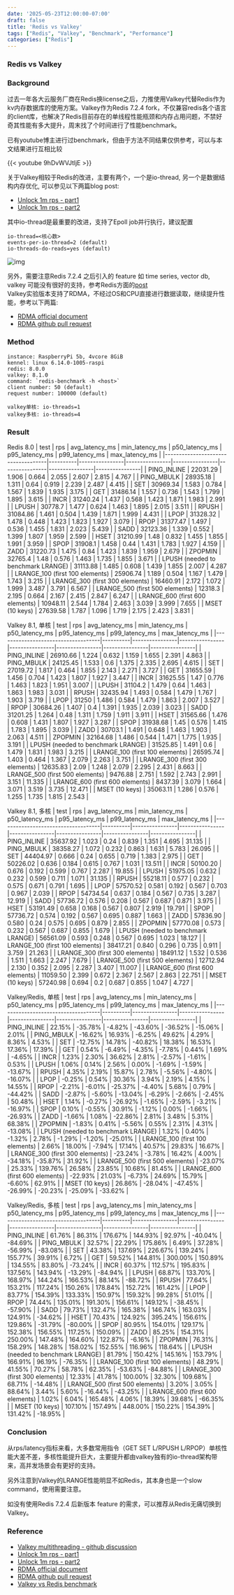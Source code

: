 ```yaml
---
date: '2025-05-23T12:00:00-07:00'
draft: false
title: 'Redis vs Valkey'
tags: ["Redis", "Valkey", "Benchmark", "Performance"]
categories: ["Redis"]
---
```

### Redis vs Valkey
### Background
过去一年各大云服务厂商在Redis换license之后，力推使用Valkey代替Redis作为kv内存数据库的使用方案。Valkey作为Redis 7.2.4 fork，不仅兼容redis各个语言的client库，也解决了Redis目前存在的单线程性能瓶颈和内存占用问题，不禁好奇其性能有多大提升，周末找了个时间进行了性能benchmark。  

已有youtube博主进行过benchmark，但由于方法不同结果仅供参考，可以与本文结果进行互相比较

{{< youtube 9hDvWVJtljE >}}

关于Valkey相较于Redis的改进，主要有两个，一个是io-thread, 另一个是数据结构内存优化, 可以参见以下两篇blog post:

- [Unlock 1m rps - part1](https://valkey.io/blog/unlock-one-million-rps/)
- [Unlock 1m rps - part2](https://valkey.io/blog/unlock-one-million-rps-part2/)

其中io-thread是最重要的改进，支持了Epoll job并行执行，建议配置
```
io-thread=<核心数>
events-per-io-thread=2 (default)
io-threads-do-reads=yes (default)
```
![img](./images/io-thread.png)

另外，需要注意Redis 7.2.4 之后引入的 feature 如 time series, vector db, valkey 可能没有很好的支持，参考Redis方面的[post](https://redis.io/blog/what-is-valkey/)  
Valkey实验版本支持了RDMA，不经过OS和CPU直接进行数据读取，继续提升性能，参考以下两篇: 
- [RDMA official document](https://valkey.io/topics/RDMA/)
- [RDMA github pull request](https://github.com/valkey-io/valkey/pull/477#issuecomment-2119785640)

### Method
```
instance: RaspberryPi 5b, 4vcore 8GiB
kennel: linux 6.14.0-1005-raspi
redis: 8.0.0
valkey: 8.1.0
command: `redis-benchmark -h <host>`
client number: 50 (default)
request number: 100000 (default)

valkey单核: io-threads=1
valkey多核: io-threads=4
```

### Result
Redis 8.0
| test                               | rps      | avg_latency_ms | min_latency_ms | p50_latency_ms | p95_latency_ms | p99_latency_ms | max_latency_ms |
|------------------------------------|----------|----------------|----------------|----------------|----------------|----------------|----------------|
| PING_INLINE                        | 22031.29 | 1.906          | 0.664          | 2.055          | 2.607          | 2.815          | 4.767          |
| PING_MBULK                         | 28935.18 | 1.311          | 0.64           | 0.919          | 2.239          | 2.487          | 4.415          |
| SET                                | 30969.34 | 1.583          | 0.784          | 1.567          | 1.839          | 1.935          | 3.175          |
| GET                                | 31486.14 | 1.557          | 0.736          | 1.543          | 1.799          | 1.895          | 3.615          |
| INCR                               | 31240.24 | 1.437          | 0.568          | 1.423          | 1.871          | 1.983          | 2.991          |
| LPUSH                              | 30778.7  | 1.477          | 0.624          | 1.463          | 1.895          | 2.015          | 3.511          |
| RPUSH                              | 31084.86 | 1.461          | 0.504          | 1.439          | 1.871          | 1.999          | 4.431          |
| LPOP                               | 31328.32 | 1.478          | 0.448          | 1.423          | 1.823          | 1.927          | 3.079          |
| RPOP                               | 31377.47 | 1.497          | 0.536          | 1.455          | 1.831          | 2.023          | 5.439          |
| SADD                               | 32123.36 | 1.339          | 0.552          | 1.399          | 1.807          | 1.959          | 2.599          |
| HSET                               | 31210.99 | 1.48           | 0.832          | 1.455          | 1.855          | 1.991          | 3.959          |
| SPOP                               | 31908.1  | 1.458          | 0.44           | 1.431          | 1.783          | 1.927          | 4.159          |
| ZADD                               | 31220.73 | 1.475          | 0.84           | 1.423          | 1.839          | 1.959          | 2.679          |
| ZPOPMIN                            | 32765.4  | 1.48           | 0.576          | 1.463          | 1.735          | 1.855          | 3.671          |
| LPUSH (needed to benchmark LRANGE) | 31113.88 | 1.485          | 0.608          | 1.439          | 1.855          | 2.007          | 4.287          |
| LRANGE_100 (first 100 elements)    | 25906.74 | 1.189          | 0.504          | 1.167          | 1.479          | 1.743          | 3.215          |
| LRANGE_300 (first 300 elements)    | 16460.91 | 2.172          | 1.072          | 1.999          | 3.487          | 3.791          | 6.567          |
| LRANGE_500 (first 500 elements)    | 12318.3  | 2.195          | 0.664          | 2.167          | 2.415          | 2.847          | 6.247          |
| LRANGE_600 (first 600 elements)    | 10948.11 | 2.544          | 1.784          | 2.463          | 3.039          | 3.999          | 7.655          |
| MSET (10 keys)                     | 27639.58 | 1.787          | 1.096          | 1.719          | 2.175          | 2.423          | 3.831          |

Valkey 8.1, 单核
| test                               | rps      | avg_latency_ms | min_latency_ms | p50_latency_ms | p95_latency_ms | p99_latency_ms | max_latency_ms |
|------------------------------------|----------|----------------|----------------|----------------|----------------|----------------|----------------|
| PING_INLINE                        | 26910.66 | 1.224          | 0.632          | 1.159          | 1.655          | 2.391          | 4.863          |
| PING_MBULK                         | 24125.45 | 1.533          | 0.6            | 1.375          | 2.335          | 2.695          | 4.615          |
| SET                                | 27019.72 | 1.817          | 0.464          | 1.855          | 2.143          | 2.271          | 3.727          |
| GET                                | 31655.59 | 1.456          | 0.704          | 1.423          | 1.807          | 1.927          | 3.447          |
| INCR                               | 31625.55 | 1.47           | 0.776          | 1.463          | 1.823          | 1.951          | 3.007          |
| LPUSH                              | 31104.2  | 1.479          | 0.64           | 1.463          | 1.863          | 1.983          | 3.031          |
| RPUSH                              | 32435.94 | 1.493          | 0.584          | 1.479          | 1.767          | 1.903          | 3.719          |
| LPOP                               | 31250    | 1.486          | 0.584          | 1.479          | 1.863          | 2.007          | 3.527          |
| RPOP                               | 30684.26 | 1.407          | 0.4            | 1.391          | 1.935          | 2.039          | 3.023          |
| SADD                               | 31201.25 | 1.264          | 0.48           | 1.311          | 1.759          | 1.911          | 3.911          |
| HSET                               | 31565.66 | 1.476          | 0.608          | 1.431          | 1.807          | 1.927          | 3.287          |
| SPOP                               | 31938.68 | 1.45           | 0.576          | 1.415          | 1.783          | 1.895          | 3.039          |
| ZADD                               | 30703.1  | 1.491          | 0.648          | 1.463          | 1.903          | 2.063          | 4.511          |
| ZPOPMIN                            | 32164.68 | 1.486          | 0.544          | 1.471          | 1.775          | 1.935          | 3.191          |
| LPUSH (needed to benchmark LRANGE) | 31525.85 | 1.491          | 0.6            | 1.479          | 1.831          | 1.983          | 3.215          |
| LRANGE_100 (first 100 elements)    | 26595.74 | 1.403          | 0.464          | 1.367          | 2.079          | 2.263          | 3.751          |
| LRANGE_300 (first 300 elements)    | 12635.83 | 2.09           | 1.248          | 2.079          | 2.295          | 2.431          | 8.663          |
| LRANGE_500 (first 500 elements)    | 9476.88  | 2.751          | 1.592          | 2.743          | 2.991          | 3.151          | 11.335         |
| LRANGE_600 (first 600 elements)    | 8437.39  | 3.079          | 1.664          | 3.071          | 3.519          | 3.735          | 12.471         |
| MSET (10 keys)                     | 35063.11 | 1.286          | 0.576          | 1.255          | 1.735          | 1.815          | 2.543          |

Valkey 8.1, 多核
| test                               | rps      | avg_latency_ms | min_latency_ms | p50_latency_ms | p95_latency_ms | p99_latency_ms | max_latency_ms |
|------------------------------------|----------|----------------|----------------|----------------|----------------|----------------|----------------|
| PING_INLINE                        | 35637.92 | 1.023          | 0.24           | 0.839          | 1.351          | 4.695          | 31.135         |
| PING_MBULK                         | 38358.27 | 1.072          | 0.232          | 0.863          | 1.631          | 5.783          | 26.095         |
| SET                                | 44404.97 | 0.666          | 0.24           | 0.655          | 0.719          | 1.383          | 2.975          |
| GET                                | 50226.02 | 0.636          | 0.184          | 0.615          | 0.767          | 1.031          | 13.511         |
| INCR                               | 50100.20 | 0.676          | 0.192          | 0.599          | 0.767          | 2.287          | 19.855         |
| LPUSH                              | 51975.05 | 0.632          | 0.232          | 0.599          | 0.711          | 1.071          | 31.135         |
| RPUSH                              | 55218.11 | 0.577          | 0.232          | 0.575          | 0.671          | 0.791          | 1.695          |
| LPOP                               | 57570.52 | 0.581          | 0.192          | 0.567          | 0.703          | 0.967          | 2.039          |
| RPOP                               | 54734.54 | 0.637          | 0.184          | 0.567          | 0.735          | 3.287          | 12.919         |
| SADD                               | 57736.72 | 0.576          | 0.208          | 0.567          | 0.687          | 0.871          | 3.975          |
| HSET                               | 53191.49 | 0.658          | 0.168          | 0.567          | 0.807          | 2.919          | 19.791         |
| SPOP                               | 57736.72 | 0.574          | 0.192          | 0.567          | 0.695          | 0.887          | 1.663          |
| ZADD                               | 57836.90 | 0.580          | 0.24           | 0.575          | 0.695          | 0.879          | 2.855          |
| ZPOPMIN                            | 57770.08 | 0.573          | 0.232          | 0.567          | 0.687          | 0.855          | 1.679          |
| LPUSH (needed to benchmark LRANGE) | 56561.09 | 0.593          | 0.248          | 0.567          | 0.695          | 1.023          | 18.127         |
| LRANGE_100 (first 100 elements)    | 38417.21 | 0.840          | 0.296          | 0.735          | 0.911          | 3.759          | 21.263         |
| LRANGE_300 (first 300 elements)    | 18491.12 | 1.532          | 0.536          | 1.511          | 1.663          | 2.247          | 7.679          |
| LRANGE_500 (first 500 elements)    | 12712.94 | 2.130          | 0.352          | 2.095          | 2.287          | 3.407          | 11.007         |
| LRANGE_600 (first 600 elements)    | 11059.50 | 2.399          | 0.672          | 2.367          | 2.567          | 2.863          | 22.751         |
| MSET (10 keys)                     | 57240.98 | 0.694          | 0.2            | 0.687          | 0.855          | 1.047          | 4.727          |

Valkey/Redis, 单核
| test                               | rps      | avg_latency_ms | min_latency_ms | p50_latency_ms | p95_latency_ms | p99_latency_ms | max_latency_ms |
|------------------------------------|----------|----------------|----------------|----------------|----------------|----------------|----------------|
| PING_INLINE                        | 22.15%   | -35.78%        | -4.82%         | -43.60%        | -36.52%        | -15.06%        | 2.01%          |
| PING_MBULK                         | -16.62%  | 16.93%         | -6.25%         | 49.62%         | 4.29%          | 8.36%          | 4.53%          |
| SET                                | -12.75%  | 14.78%         | -40.82%        | 18.38%         | 16.53%         | 17.36%         | 17.39%         |
| GET                                | 0.54%    | -6.49%         | -4.35%         | -7.78%         | 0.44%          | 1.69%          | -4.65%         |
| INCR                               | 1.23%    | 2.30%          | 36.62%         | 2.81%          | -2.57%         | -1.61%         | 0.53%          |
| LPUSH                              | 1.06%    | 0.14%          | 2.56%          | 0.00%          | -1.69%         | -1.59%         | -13.67%        |
| RPUSH                              | 4.35%    | 2.19%          | 15.87%         | 2.78%          | -5.56%         | -4.80%         | -16.07%        |
| LPOP                               | -0.25%   | 0.54%          | 30.36%         | 3.94%          | 2.19%          | 4.15%          | 14.55%         |
| RPOP                               | -2.21%   | -6.01%         | -25.37%        | -4.40%         | 5.68%          | 0.79%          | -44.42%        |
| SADD                               | -2.87%   | -5.60%         | -13.04%        | -6.29%         | -2.66%         | -2.45%         | 50.48%         |
| HSET                               | 1.14%    | -0.27%         | -26.92%        | -1.65%         | -2.59%         | -3.21%         | -16.97%        |
| SPOP                               | 0.10%    | -0.55%         | 30.91%         | -1.12%         | 0.00%          | -1.66%         | -26.93%        |
| ZADD                               | -1.66%   | 1.08%          | -22.86%        | 2.81%          | 3.48%          | 5.31%          | 68.38%         |
| ZPOPMIN                            | -1.83%   | 0.41%          | -5.56%         | 0.55%          | 2.31%          | 4.31%          | -13.08%        |
| LPUSH (needed to benchmark LRANGE) | 1.32%    | 0.40%          | -1.32%         | 2.78%          | -1.29%         | -1.20%         | -25.01%        |
| LRANGE_100 (first 100 elements)    | 2.66%    | 18.00%         | -7.94%         | 17.14%         | 40.57%         | 29.83%         | 16.67%         |
| LRANGE_300 (first 300 elements)    | -23.24%  | -3.78%         | 16.42%         | 4.00%          | -34.18%        | -35.87%        | 31.92%         |
| LRANGE_500 (first 500 elements)    | -23.07%  | 25.33%         | 139.76%        | 26.58%         | 23.85%         | 10.68%         | 81.45%         |
| LRANGE_600 (first 600 elements)    | -22.93%  | 21.03%         | -6.73%         | 24.69%         | 15.79%         | -6.60%         | 62.91%         |
| MSET (10 keys)                     | 26.86%   | -28.04%        | -47.45%        | -26.99%        | -20.23%        | -25.09%        | -33.62%        |

Valkey/Redis, 多核
| test                               | rps      | avg_latency_ms | min_latency_ms | p50_latency_ms | p95_latency_ms | p99_latency_ms | max_latency_ms |
|------------------------------------|----------|----------------|----------------|----------------|----------------|----------------|----------------|
| PING_INLINE                        | 61.76%   | 86.31%         | 176.67%        | 144.93%        | 92.97%         | -40.04%        | -84.69%        |
| PING_MBULK                         | 32.57%   | 22.29%         | 175.86%        | 6.49%          | 37.28%         | -56.99%        | -83.08%        |
| SET                                | 43.38%   | 137.69%        | 226.67%        | 139.24%        | 155.77%        | 39.91%         | 6.72%          |
| GET                                | 59.52%   | 144.81%        | 300.00%        | 150.89%        | 134.55%        | 83.80%         | -73.24%        |
| INCR                               | 60.37%   | 112.57%        | 195.83%        | 137.56%        | 143.94%        | -13.29%        | -84.94%        |
| LPUSH                              | 68.87%   | 133.70%        | 168.97%        | 144.24%        | 166.53%        | 88.14%         | -88.72%        |
| RPUSH                              | 77.64%   | 153.21%        | 117.24%        | 150.26%        | 178.84%        | 152.72%        | 161.42%        |
| LPOP                               | 83.77%   | 154.39%        | 133.33%        | 150.97%        | 159.32%        | 99.28%         | 51.01%         |
| RPOP                               | 74.44%   | 135.01%        | 191.30%        | 156.61%        | 149.12%        | -38.45%        | -57.90%        |
| SADD                               | 79.73%   | 132.47%        | 165.38%        | 146.74%        | 163.03%        | 124.91%        | -34.62%        |
| HSET                               | 70.43%   | 124.92%        | 395.24%        | 156.61%        | 129.86%        | -31.79%        | -80.00%        |
| SPOP                               | 80.95%   | 154.01%        | 129.17%        | 152.38%        | 156.55%        | 117.25%        | 150.09%        |
| ZADD                               | 85.25%   | 154.31%        | 250.00%        | 147.48%        | 164.60%        | 122.87%        | -6.16%         |
| ZPOPMIN                            | 76.31%   | 158.29%        | 148.28%        | 158.02%        | 152.55%        | 116.96%        | 118.64%        |
| LPUSH (needed to benchmark LRANGE) | 81.79%   | 150.42%        | 145.16%        | 153.79%        | 166.91%        | 96.19%         | -76.35%        |
| LRANGE_100 (first 100 elements)    | 48.29%   | 41.55%         | 70.27%         | 58.78%         | 62.35%         | -53.63%        | -84.88%        |
| LRANGE_300 (first 300 elements)    | 12.33%   | 41.78%         | 100.00%        | 32.30%         | 109.68%        | 68.71%         | -14.48%        |
| LRANGE_500 (first 500 elements)    | 3.20%    | 3.05%          | 88.64%         | 3.44%          | 5.60%          | -16.44%        | -43.25%        |
| LRANGE_600 (first 600 elements)    | 1.02%    | 6.04%          | 165.48%        | 4.06%          | 18.39%         | 39.68%         | -66.35%        |
| MSET (10 keys)                     | 107.10%  | 157.49%        | 448.00%        | 150.22%        | 154.39%        | 131.42%        | -18.95%        |

### Conclusion
从rps/latency指标来看，大多数常用指令（GET SET L/RPUSH L/RPOP）单核性能大差不差，多核性能提升巨大，主要提升都由valkey独有的io-thread架构带来，高并发场景会有更好的支持。  

另外注意到Valkey的LRANGE性能明显不如Redis，其本身也是一个slow command，使用需要注意。  

如没有使用Redis 7.2.4 后新版本 feature 的需求，可以推荐从Redis无痛切换到Valkey。


### Reference
- [Valkey multithreading - github discussion](https://github.com/orgs/valkey-io/discussions/1019)
- [Unlock 1m rps - part1](https://valkey.io/blog/unlock-one-million-rps/)
- [Unlock 1m rps - part2](https://valkey.io/blog/unlock-one-million-rps-part2/)
- [RDMA official document](https://valkey.io/topics/RDMA/)
- [RDMA github pull request](https://github.com/valkey-io/valkey/pull/477#issuecomment-2119785640)
- [Valkey vs Redis benchmark](https://www.youtube.com/watch?v=9hDvWVJtljE)
